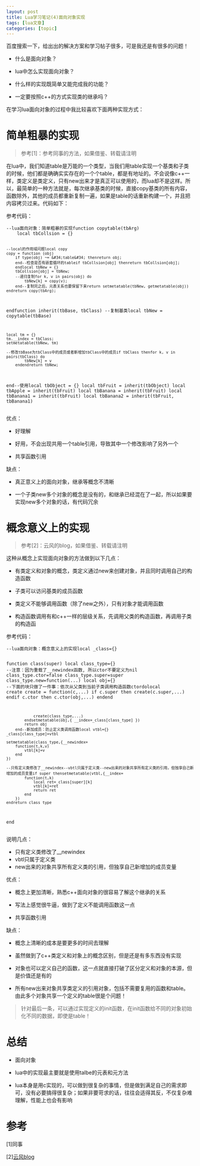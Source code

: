 ```yaml
---
layout: post
title: Lua学习笔记(4)面向对象实现 
tags: [lua文章]
categories: [topic]
---
```

<p>百度搜索一下，给出出的解决方案和学习帖子很多，可是我还是有很多的问题！</p>

<ul>
  <li>
    <p>什么是面向对象？</p>
  </li>
  <li>
    <p>lua中怎么实现面向对象？</p>
  </li>
  <li>
    <p>什么样的实现既简单又能完成我的功能？</p>
  </li>
  <li>
    <p>一定要按照c++的方式实现类的继承吗？</p>
  </li>
</ul>

<p>在学习lua面向对象的过程中我比较喜欢下面两种实现方式：</p>

<h1 id="简单粗暴的实现">简单粗暴的实现</h1>

<blockquote>
  <p>参考[1]：参考同事的方法，如果借鉴、转载请注明</p>
</blockquote>

<p>在lua中，我们知道table是万能的一个类型，当我们用table实现一个基类和子类的时候，他们都是确确实实存在的一个个table，都是有地址的。不会说像c++一样，类定义是类定义，只有new出来才是真正可以使用的，而lua却不是这样。所以，最简单的一种方法就是，每次继承基类的时候，直接copy基类的所有内容，函数除外，其他的成员都重新复制一遍，如果是table的话重新构建一个，并且把内容拷贝过来。代码如下：</p>

<p>参考代码：</p>

<div class="highlighter-rouge"><div class="highlight"><pre class="highlight"><code>--lua面向对象：简单粗暴的实现function copytable(tbArg)
    local tbCollsion = {}
    
    --local的作用域问题local copy    
    copy = function (obj)
        if type(obj) ~= &#34;table&#34; thenreturn obj;
        end--检查是否有嵌套循环的tableif tbCollsion[obj] thenreturn tbCollsion[obj];
        endlocal tbNew = {}
        tbCollsion[obj] = tbNew;
        --递归复制for k, v in pairs(obj) do
            tbNew[k] = copy(v);
        end--复制完之后，元表关系也要保留下来return setmetatable(tbNew, getmetatable(obj))
    endreturn copy(tbArg);
endfunction inherit(tbBase, tbClass)
    --复制基类local tbNew = copytable(tbBase)
    
    
    local tm = {}
    tm.__index = tbClass;
    setmetatable(tbNew, tm)
    
    --修改tbBase为tbClass中的成员或者新增加tbClass中的成员if tbClass thenfor k, v in pairs(tbClass) do
            tbNew[k] = v
        endendreturn tbNew;
end--使用local tbObject = {}
local tbFruit = inherit(tbObject)
local tbApple = inherit(tbFruit)
local tbBanana = inherit(tbFruit)
local tbBanana1 = inherit(tbFruit)
local tbBanana2 = inherit(tbFruit, tbBanana1)
</code></pre></div></div>

<p>优点：</p>

<ul>
  <li>
    <p>好理解</p>
  </li>
  <li>
    <p>好用，不会出现共用一个table引用，导致其中一个修改影响了另外一个</p>
  </li>
  <li>
    <p>共享函数引用</p>
  </li>
</ul>

<p>缺点：</p>

<ul>
  <li>
    <p>真正意义上的面向对象，继承等概念不清晰</p>
  </li>
  <li>
    <p>一个子类new多个对象的概念是没有的，和继承已经混在了一起，所以如果要实现new多个对象的话，有代码冗余</p>
  </li>
</ul>

<h1 id="概念意义上的实现">概念意义上的实现</h1>

<blockquote>
  <p>参考[2]：云风的blog，如果借鉴、转载请注明</p>
</blockquote>

<p>这种从概念上实现面向对象的方法做到以下几点：</p>

<ul>
  <li>
    <p>有类定义和对象的概念，类定义通过new来创建对象，并且同时调用自己的构造函数</p>
  </li>
  <li>
    <p>子类可以访问基类的成员函数</p>
  </li>
  <li>
    <p>类定义不能够调用函数（除了new之外），只有对象才能调用函数</p>
  </li>
  <li>
    <p>构造函数调用有和c++一样的层级关系，先调用父类的构造函数，再调用子类的构造函</p>
  </li>
</ul>

<p>参考代码：</p>

<div class="highlighter-rouge"><div class="highlight"><pre class="highlight"><code>--lua面向对象：概念意义上的实现local _class={}
 
function class(super)
    local class_type={}
    --注意：因为重载了__newindex函数, 所以ctor不要定义为nil
    class_type.ctor=false
    class_type.super=super
    class_type.new=function(...) 
            local obj={}
            --下面的块只做了一件事：依次从父类到当前子类调用构造函数ctordolocal create
                create = function(c,...)
                    if c.super then
                        create(c.super,...)
                    endif c.ctor then
                        c.ctor(obj,...)
                    endend
 
                create(class_type,...)
            endsetmetatable(obj,{ __index=_class[class_type] })
            return obj
        end--新加成员：防止定义类调用函数local vtbl={}
    _class[class_type]=vtbl
 
    setmetatable(class_type,{__newindex=
        function(t,k,v)
            vtbl[k]=v
        end
    })
 
    --只有定义类修改了__newindex--vbtl只属于定义类--new出来的对象共享所有定义类的引用，但独享自己新增加的成员变量if super thensetmetatable(vtbl,{__index=
            function(t,k)
                local ret=_class[super][k]
                vtbl[k]=ret
                return ret
            end
        })
    endreturn class_type
end
</code></pre></div></div>

<p>说明几点：</p>

<ul>
  <li>只有定义类修改了__newindex</li>
  <li>vbtl只属于定义类</li>
  <li>new出来的对象共享所有定义类的引用，但独享自己新增加的成员变量</li>
</ul>

<p>优点：</p>

<ul>
  <li>
    <p>概念上更加清晰，熟悉c++面向对象的很容易了解这个继承的关系</p>
  </li>
  <li>
    <p>写法上感觉很牛逼，做到了定义不能调用函数这一点</p>
  </li>
  <li>
    <p>共享函数引用</p>
  </li>
</ul>

<p>缺点：</p>

<ul>
  <li>
    <p>概念上清晰的成本是要更多的时间去理解</p>
  </li>
  <li>
    <p>虽然做到了c++类定义和对象上的概念区别，但是还是有多东西没有实现</p>
  </li>
  <li>
    <p>对象也可以定义自己的函数，这一点就直接打破了区分定义和对象的本源，但是价值还是有的</p>
  </li>
  <li>
    <p>所有new出来对象共享类定义的引用对象，包括不需要复用的函数和table。由此多个对象共享一个定义的table很是个问题！</p>
  </li>
</ul>

<blockquote>
  <p>针对最后一条，可以通过实现定义的init函数，在init函数给不同的对象初始化不同的数据，即使是table！</p>
</blockquote>

<h1 id="总结">总结</h1>

<ul>
  <li>
    <p>面向对象</p>
  </li>
  <li>
    <p>lua中的实现最主要就是使用talbe的元表和元方法</p>
  </li>
  <li>
    <p>lua本身是用c实现的，可以做到很复杂的事情，但是做到满足自己的需求即可，没有必要搞得很复杂；如果非要苛求的话，往往会适得其反，不仅复杂难理解，性能上也会有影响</p>
  </li>
</ul>

<h1 id="参考">参考</h1>

<p>[1]同事</p>

<p>[2]<a href="http://blog.codingnow.com/cloud/LuaOO">云风blog</a></p>